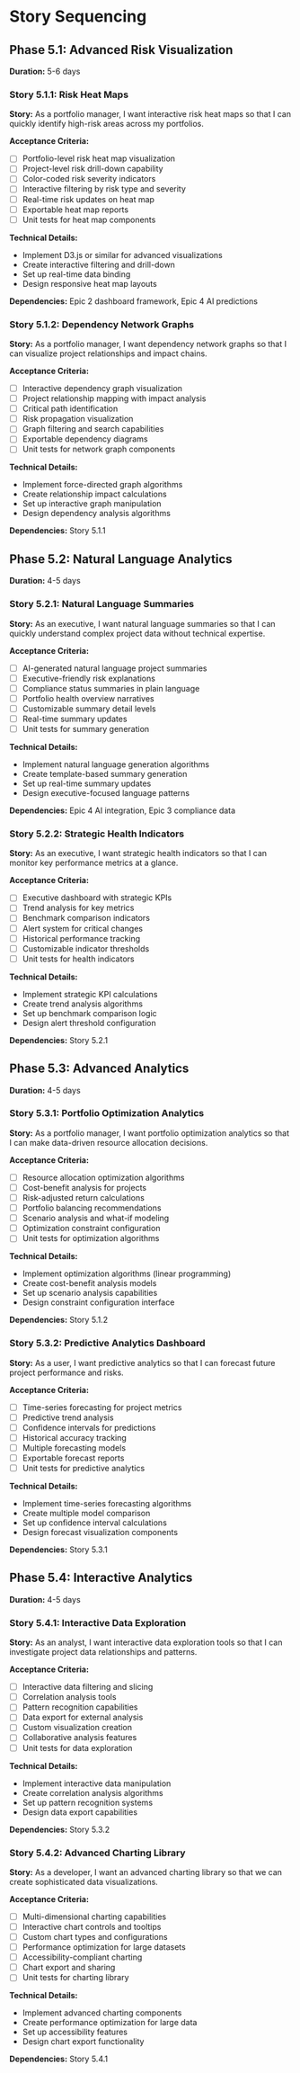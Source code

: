 # Story Sequencing

## Phase 5.1: Advanced Risk Visualization
**Duration:** 5-6 days

### Story 5.1.1: Risk Heat Maps
**Story:** As a portfolio manager, I want interactive risk heat maps so that I can quickly identify high-risk areas across my portfolios.

**Acceptance Criteria:**
- [ ] Portfolio-level risk heat map visualization
- [ ] Project-level risk drill-down capability
- [ ] Color-coded risk severity indicators
- [ ] Interactive filtering by risk type and severity
- [ ] Real-time risk updates on heat map
- [ ] Exportable heat map reports
- [ ] Unit tests for heat map components

**Technical Details:**
- Implement D3.js or similar for advanced visualizations
- Create interactive filtering and drill-down
- Set up real-time data binding
- Design responsive heat map layouts

**Dependencies:** Epic 2 dashboard framework, Epic 4 AI predictions

### Story 5.1.2: Dependency Network Graphs
**Story:** As a portfolio manager, I want dependency network graphs so that I can visualize project relationships and impact chains.

**Acceptance Criteria:**
- [ ] Interactive dependency graph visualization
- [ ] Project relationship mapping with impact analysis
- [ ] Critical path identification
- [ ] Risk propagation visualization
- [ ] Graph filtering and search capabilities
- [ ] Exportable dependency diagrams
- [ ] Unit tests for network graph components

**Technical Details:**
- Implement force-directed graph algorithms
- Create relationship impact calculations
- Set up interactive graph manipulation
- Design dependency analysis algorithms

**Dependencies:** Story 5.1.1

## Phase 5.2: Natural Language Analytics
**Duration:** 4-5 days

### Story 5.2.1: Natural Language Summaries
**Story:** As an executive, I want natural language summaries so that I can quickly understand complex project data without technical expertise.

**Acceptance Criteria:**
- [ ] AI-generated natural language project summaries
- [ ] Executive-friendly risk explanations
- [ ] Compliance status summaries in plain language
- [ ] Portfolio health overview narratives
- [ ] Customizable summary detail levels
- [ ] Real-time summary updates
- [ ] Unit tests for summary generation

**Technical Details:**
- Implement natural language generation algorithms
- Create template-based summary generation
- Set up real-time summary updates
- Design executive-focused language patterns

**Dependencies:** Epic 4 AI integration, Epic 3 compliance data

### Story 5.2.2: Strategic Health Indicators
**Story:** As an executive, I want strategic health indicators so that I can monitor key performance metrics at a glance.

**Acceptance Criteria:**
- [ ] Executive dashboard with strategic KPIs
- [ ] Trend analysis for key metrics
- [ ] Benchmark comparison indicators
- [ ] Alert system for critical changes
- [ ] Historical performance tracking
- [ ] Customizable indicator thresholds
- [ ] Unit tests for health indicators

**Technical Details:**
- Implement strategic KPI calculations
- Create trend analysis algorithms
- Set up benchmark comparison logic
- Design alert threshold configuration

**Dependencies:** Story 5.2.1

## Phase 5.3: Advanced Analytics
**Duration:** 4-5 days

### Story 5.3.1: Portfolio Optimization Analytics
**Story:** As a portfolio manager, I want portfolio optimization analytics so that I can make data-driven resource allocation decisions.

**Acceptance Criteria:**
- [ ] Resource allocation optimization algorithms
- [ ] Cost-benefit analysis for projects
- [ ] Risk-adjusted return calculations
- [ ] Portfolio balancing recommendations
- [ ] Scenario analysis and what-if modeling
- [ ] Optimization constraint configuration
- [ ] Unit tests for optimization algorithms

**Technical Details:**
- Implement optimization algorithms (linear programming)
- Create cost-benefit analysis models
- Set up scenario analysis capabilities
- Design constraint configuration interface

**Dependencies:** Story 5.1.2

### Story 5.3.2: Predictive Analytics Dashboard
**Story:** As a user, I want predictive analytics so that I can forecast future project performance and risks.

**Acceptance Criteria:**
- [ ] Time-series forecasting for project metrics
- [ ] Predictive trend analysis
- [ ] Confidence intervals for predictions
- [ ] Historical accuracy tracking
- [ ] Multiple forecasting models
- [ ] Exportable forecast reports
- [ ] Unit tests for predictive analytics

**Technical Details:**
- Implement time-series forecasting algorithms
- Create multiple model comparison
- Set up confidence interval calculations
- Design forecast visualization components

**Dependencies:** Story 5.3.1

## Phase 5.4: Interactive Analytics
**Duration:** 4-5 days

### Story 5.4.1: Interactive Data Exploration
**Story:** As an analyst, I want interactive data exploration tools so that I can investigate project data relationships and patterns.

**Acceptance Criteria:**
- [ ] Interactive data filtering and slicing
- [ ] Correlation analysis tools
- [ ] Pattern recognition capabilities
- [ ] Data export for external analysis
- [ ] Custom visualization creation
- [ ] Collaborative analysis features
- [ ] Unit tests for data exploration

**Technical Details:**
- Implement interactive data manipulation
- Create correlation analysis algorithms
- Set up pattern recognition systems
- Design data export capabilities

**Dependencies:** Story 5.3.2

### Story 5.4.2: Advanced Charting Library
**Story:** As a developer, I want an advanced charting library so that we can create sophisticated data visualizations.

**Acceptance Criteria:**
- [ ] Multi-dimensional charting capabilities
- [ ] Interactive chart controls and tooltips
- [ ] Custom chart types and configurations
- [ ] Performance optimization for large datasets
- [ ] Accessibility-compliant charting
- [ ] Chart export and sharing
- [ ] Unit tests for charting library

**Technical Details:**
- Implement advanced charting components
- Create performance optimization for large data
- Set up accessibility features
- Design chart export functionality

**Dependencies:** Story 5.4.1

